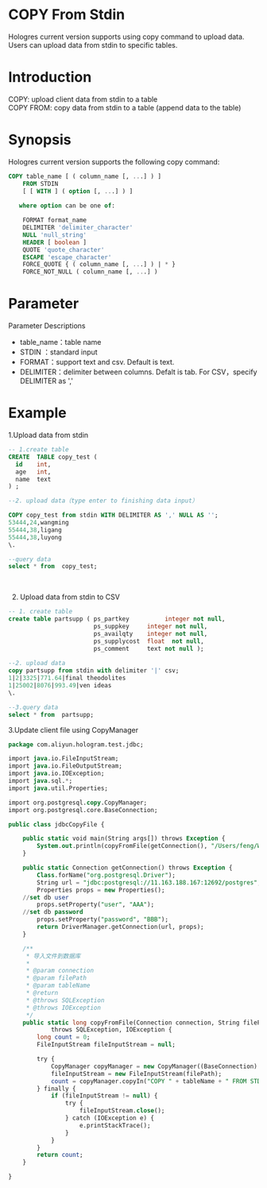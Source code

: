 # COPY From Stdin

Hologres current version supports using copy command to upload data. Users can upload data from stdin  to specific tables.
<a name="i3cp7"></a>

# Introduction
COPY: upload client data from stdin  to a table<br />COPY FROM: copy data from stdin to a table (append data to the table)
<a name="nNwJr"></a>
# Synopsis
Hologres current version supports the following copy command:
```sql
COPY table_name [ ( column_name [, ...] ) ]
    FROM STDIN
    [ [ WITH ] ( option [, ...] ) ]
   
   where option can be one of:

    FORMAT format_name
    DELIMITER 'delimiter_character'
    NULL 'null_string'
    HEADER [ boolean ]
    QUOTE 'quote_character'
    ESCAPE 'escape_character'
    FORCE_QUOTE { ( column_name [, ...] ) | * }
    FORCE_NOT_NULL ( column_name [, ...] )
```
<a name="8DSXL"></a>
# Parameter
Parameter Descriptions

- table_name：table name
- STDIN ：standard input
- FORMAT：support text and csv. Default is text.
- DELIMITER：delimiter between columns. Defalt is tab. For CSV，specify DELIMITER as ','
<a name="fbYIb"></a>
# Example
1.Upload data from stdin
```sql
-- 1.create table
CREATE  TABLE copy_test (
  id    int,
  age   int,
  name  text
) ;

--2. upload data（type enter to finishing data input）

COPY copy_test from stdin WITH DELIMITER AS ',' NULL AS '';
53444,24,wangming
55444,38,ligang
55444,38,luyong
\.

--query data
select * from  copy_test;
```
<br />

2. Upload data from stdin to CSV
```sql
-- 1. create table
create table partsupp ( ps_partkey          integer not null,
                        ps_suppkey     integer not null,
                        ps_availqty    integer not null,     
                        ps_supplycost  float  not null,
                        ps_comment     text not null );
                                                                                                       
--2. upload data
copy partsupp from stdin with delimiter '|' csv;  
1|2|3325|771.64|final theodolites 
1|25002|8076|993.49|ven ideas
\.

--3.query data
select * from  partsupp;
```
3.Update client file using CopyManager
```sql
package com.aliyun.hologram.test.jdbc;

import java.io.FileInputStream;
import java.io.FileOutputStream;
import java.io.IOException;
import java.sql.*;
import java.util.Properties;

import org.postgresql.copy.CopyManager;
import org.postgresql.core.BaseConnection;

public class jdbcCopyFile {

	public static void main(String args[]) throws Exception {
		System.out.println(copyFromFile(getConnection(), "/Users/feng/Workspace/region.tbl", "region"));
	}

	public static Connection getConnection() throws Exception {
		Class.forName("org.postgresql.Driver");
		String url = "jdbc:postgresql://11.163.188.167:12692/postgres";
		Properties props = new Properties();
    //set db user
		props.setProperty("user", "AAA");
    //set db password
		props.setProperty("password", "BBB");
		return DriverManager.getConnection(url, props);
	}

	/**
	 * 导入文件到数据库
	 * 
	 * @param connection
	 * @param filePath
	 * @param tableName
	 * @return
	 * @throws SQLException
	 * @throws IOException
	 */
	public static long copyFromFile(Connection connection, String filePath, String tableName)
			throws SQLException, IOException {
		long count = 0;
		FileInputStream fileInputStream = null;

		try {
			CopyManager copyManager = new CopyManager((BaseConnection) connection);
			fileInputStream = new FileInputStream(filePath);
			count = copyManager.copyIn("COPY " + tableName + " FROM STDIN delimiter '|' csv", fileInputStream);
		} finally {
			if (fileInputStream != null) {
				try {
					fileInputStream.close();
				} catch (IOException e) {
					e.printStackTrace();
				}
			}
		}
		return count;
	}

}
```